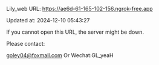 Lily_web URL: https://ae6d-61-165-102-156.ngrok-free.app

Updated at: 2024-12-10 05:43:27

If you cannot open this URL, the server might be down.

Please contact: 

goley04@foxmail.com Or Wechat:GL_yeaH